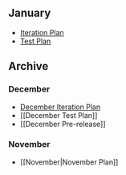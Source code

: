 ## January
* [Iteration Plan](../issues/1826)
* [Test Plan](https://github.com/Microsoft/vscode/issues?q=label%3Atestplan-item+milestone%3A%22Jan+2016%22)

## Archive
### December
* [December Iteration Plan](../issues/917)
* [[December Test Plan]]
* [[December Pre-release]]

### November
* [[November|November Plan]]